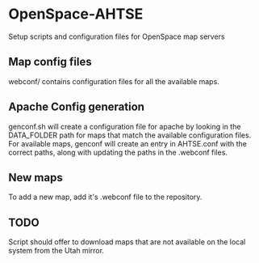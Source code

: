 # OpenSpace-AHTSE
Setup scripts and configuration files for OpenSpace map servers 

## Map config files
webconf/ contains configuration files for all the available maps.

## Apache Config generation
genconf.sh will create a configuration file for apache by looking in the DATA_FOLDER path for maps that match the available configuration files. For available maps, genconf will create an entry in AHTSE.conf with the correct paths, along with updating the paths in the .webconf files. 

## New maps
To add a new map, add it's .webconf file to the repository. 

## TODO
Script should offer to download maps that are not available on the local system from the Utah mirror. 


